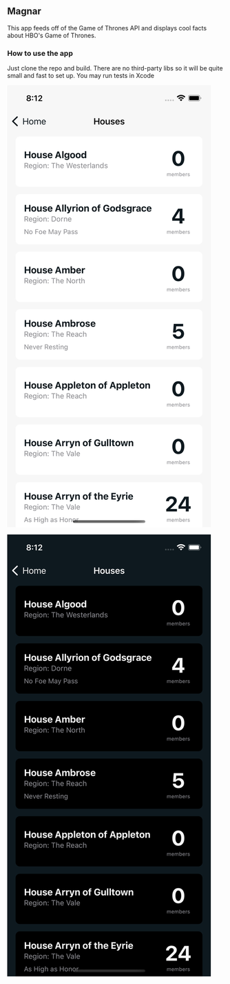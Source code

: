## Magnar
This app feeds off of the Game of Thrones API and displays cool facts about HBO's Game of Thrones.

### How to use the app
Just clone the repo and build. There are no third-party libs so it will be quite small and fast to set up.
You may run tests in Xcode

![Houses Screenshot](https://github.com/theamiro/magnar/blob/fcd77de448b2ce0a7fa6a2bcadcffe1ec89b7538/Screenshots/Simulator%20Screen%20Shot%20-%20iPhone%2014%20-%202022-11-07%20at%2020.12.11.png)

![Houses Screenshot Dark](https://github.com/theamiro/magnar/blob/fcd77de448b2ce0a7fa6a2bcadcffe1ec89b7538/Screenshots/Simulator%20Screen%20Shot%20-%20iPhone%2014%20-%202022-11-07%20at%2020.12.15.png)
